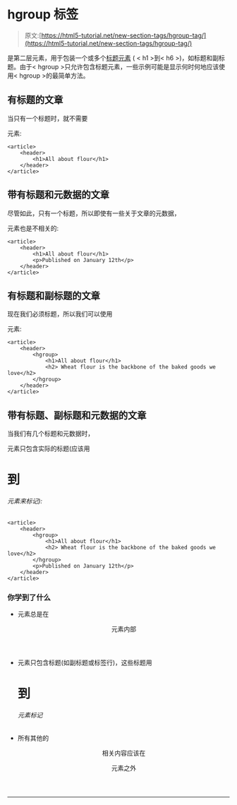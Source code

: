 # hgroup 标签

> 原文:[https://html5-tutorial.net/new-section-tags/hgroup-tag/](https://html5-tutorial.net/new-section-tags/hgroup-tag/)

<hgroup>是第二层元素，用于包装一个或多个[标题元素](/html-basics/headings/) ( < h1 >到< h6 >)，如标题和副标题。由于< hgroup >只允许包含标题元素，一些示例可能是显示何时何地应该使用< hgroup >的最简单方法。</hgroup>

## 有标题的文章

当只有一个标题时，就不需要

<hgroup>元素:</hgroup>

```
<article>
	<header>
		<h1>All about flour</h1>
	</header>
</article>
```

## 带有标题和元数据的文章

尽管如此，只有一个标题，所以即使有一些关于文章的元数据，

<hgroup>元素也是不相关的:</hgroup>

<input type="hidden" name="IL_IN_ARTICLE">

```
<article>
	<header>
		<h1>All about flour</h1>
		<p>Published on January 12th</p>
	</header>
</article>
```

## 有标题和副标题的文章

现在我们必须标题，所以我们可以使用

<hgroup>元素:</hgroup>

```
<article>
	<header>
		<hgroup>
			<h1>All about flour</h1>
			<h2> Wheat flour is the backbone of the baked goods we love</h2>
		</hgroup>
	</header>
</article>
```

## 带有标题、副标题和元数据的文章

当我们有几个标题和元数据时，

<hgroup>元素只包含实际的标题(应该用

# 到

###### 元素来标记):

</hgroup>

```
<article>
	<header>
		<hgroup>
			<h1>All about flour</h1>
			<h2> Wheat flour is the backbone of the baked goods we love</h2>
		</hgroup>
		<p>Published on January 12th</p>
	</header>
</article>
```

### 你学到了什么

*   <hgroup>元素总是在

    <header>元素内部</header>

    </hgroup>

*   <hgroup>元素只包含标题(如副标题或标签行)，这些标题用

    # 到

    ###### 元素标记

    </hgroup>

*   所有其他的

    <header>相关内容应该在

    <hgroup>元素之外</hgroup>

    </header>

* * *